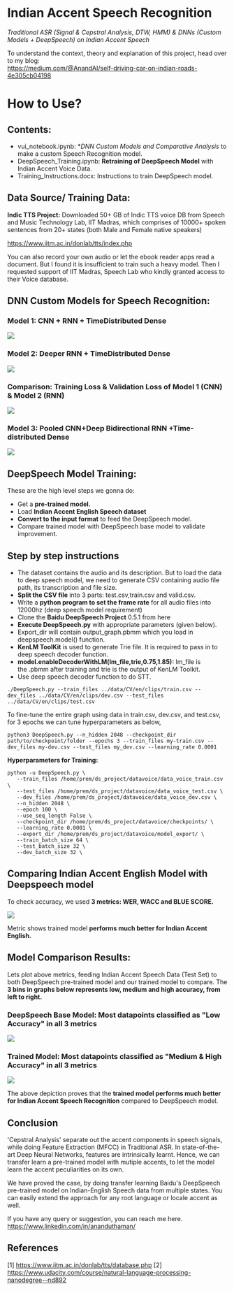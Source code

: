 # Indian Accent Speech Recognition
_Traditional ASR (Signal & Cepstral Analysis, DTW, HMM) & DNNs (Custom Models + DeepSpeech) on Indian Accent Speech_

To understand the context, theory and explanation of this project, head over to my blog:<br>
https://medium.com/@AnandAI/self-driving-car-on-indian-roads-4e305cb04198


# How to Use?

## Contents:

- vui_notebook.ipynb: **DNN Custom Models and Comparative Analysis* to make a custom Speech Recognition model.
- DeepSpeech_Training.ipynb: **Retraining of DeepSpeech Model** with Indian Accent Voice Data.
- Training_Instructions.docx: Instructions to train DeepSpeech model.

## Data Source/ Training Data:

**Indic TTS Project:** Downloaded 50+ GB of Indic TTS voice DB from Speech and Music Technology Lab,  IIT Madras, which comprises of 10000+ spoken sentences from 20+ states (both Male and Female native speakers)

https://www.iitm.ac.in/donlab/tts/index.php

You can also record your own audio or let the ebook reader apps read a document. But I found it is insufficient to train such a heavy model. Then I requested support of IIT Madras, Speech Lab who kindly granted access to their Voice database.

## DNN Custom Models for Speech Recognition:

### Model 1: CNN + RNN + TimeDistributed Dense

![](images/Model1.jpg)

### Model 2: Deeper RNN + TimeDistributed Dense

![](images/Model2.jpg)

### Comparison: Training Loss & Validation Loss of Model 1 (CNN) & Model 2 (RNN)

![](images/comparison.jpg)

### Model 3: Pooled CNN+Deep Bidirectional RNN +Time-distributed Dense

![](images/Model3.jpg)


## DeepSpeech Model Training:

These are the high level steps we gonna do:
- Get a **pre-trained model.**
- Load **Indian Accent English Speech dataset**
- **Convert to the input format** to feed the DeepSpeech model.
- Compare trained model with DeepSpeech base model to validate improvement.


## Step by step instructions

- The dataset contains the audio and its description. But to load the data to deep speech model, we need to generate CSV containing audio file path, its transcription and file size.
- **Split the CSV file** into 3 parts: test.csv,train.csv and valid.csv.
- Write a **python program to set the frame rate** for all audio files into 12000hz (deep speech model requirement)
- Clone the **Baidu DeepSpeech Project** 0.5.1 from here
- **Execute DeepSpeech.py** with appropriate parameters (given below).
- Export_dir will contain output_graph.pbmm which you load in deepspeech.model() function.
- **KenLM ToolKit** is used to generate Trie file. It is required to pass in to deep speech decoder function.
- **model.enableDecoderWithLM(lm_file,trie,0.75,1.85):** lm_file is the .pbmm after training and trie is the output of KenLM Toolkit.
- Use deep speech decoder function to do STT.

```
./DeepSpeech.py --train_files ../data/CV/en/clips/train.csv --dev_files ../data/CV/en/clips/dev.csv --test_files ../data/CV/en/clips/test.csv
```

To fine-tune the entire graph using data in train.csv, dev.csv, and test.csv, for 3 epochs we can tune hyperparameters as below,
```
python3 DeepSpeech.py --n_hidden 2048 --checkpoint_dir path/to/checkpoint/folder --epochs 3 --train_files my-train.csv --dev_files my-dev.csv --test_files my_dev.csv --learning_rate 0.0001
```

**Hyperparameters for Training:**

```
python -u DeepSpeech.py \
   --train_files /home/prem/ds_project/datavoice/data_voice_train.csv \
   --test_files /home/prem/ds_project/datavoice/data_voice_test.csv \
   --dev_files /home/prem/ds_project/datavoice/data_voice_dev.csv \
   --n_hidden 2048 \
   --epoch 100 \
   --use_seq_length False \
   --checkpoint_dir /home/prem/ds_project/datavoice/checkpoints/ \
   --learning_rate 0.0001 \
   --export_dir /home/prem/ds_project/datavoice/model_export/ \
   --train_batch_size 64 \
   --test_batch_size 32 \
   --dev_batch_size 32 \
```


## Comparing Indian Accent English Model with Deepspeech model
To check accuracy, we used **3 metrics: WER, WACC and BLUE SCORE.**

![](images/metrics.jpg)

Metric shows trained model **performs much better for Indian Accent English.**

## Model Comparison Results:

Lets plot above metrics, feeding Indian Accent Speech Data (Test Set) to both DeepSpeech pre-trained model and our trained model to compare. The **3 bins in graphs below represents low, medium and high accuracy, from left to right.**

### DeepSpeech Base Model: Most datapoints classified as "Low Accuracy" in all 3 metrics
![](images/graph1.jpg)

### Trained Model: Most datapoints classified as "Medium & High Accuracy" in all 3 metrics
![](images/graph2.jpg)

The above depiction proves that the **trained model performs much better for Indian Accent Speech Recognition** compared to DeepSpeech model.



## Conclusion

'Cepstral Analysis' separate out the accent components in speech signals, while doing Feature Extraction (MFCC) in Traditional ASR. In state-of-the-art Deep Neural Networks, features are intrinsically learnt. Hence, we can transfer learn a pre-trained model with mutiple accents, to let the model learn the accent peculiarities on its own.<br>

We have proved the case, by doing transfer learning Baidu's DeepSpeech pre-trained model on Indian-English Speech data from multiple states. You can easily extend the approach for any root language or locale accent as well.<br> 

If you have any query or suggestion, you can reach me here.
https://www.linkedin.com/in/ananduthaman/


## References
[1] https://www.iitm.ac.in/donlab/tts/database.php
[2] https://www.udacity.com/course/natural-language-processing-nanodegree--nd892
